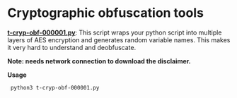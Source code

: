 # Cryptographic obfuscation tools


**[t-cryp-obf-000001.py](t-cryp-obf-000001/t-cryp-obf-000001.py)**: This script wraps your python script into multiple layers of AES encryption and generates random variable names. This makes it very hard to understand and deobfuscate.

**Note: needs network connection to download the disclaimer.**

**Usage**
   
     python3 t-cryp-obf-000001.py
